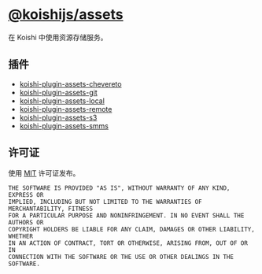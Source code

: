 # [@koishijs/assets](https://assets.koishi.chat)

在 Koishi 中使用资源存储服务。

## 插件

- [koishi-plugin-assets-chevereto](https://assets.koishi.chat/plugins/chevereto.html)
- [koishi-plugin-assets-git](https://assets.koishi.chat/plugins/git.html)
- [koishi-plugin-assets-local](https://assets.koishi.chat/plugins/local.html)
- [koishi-plugin-assets-remote](https://assets.koishi.chat/plugins/remote.html)
- [koishi-plugin-assets-s3](https://assets.koishi.chat/plugins/s3.html)
- [koishi-plugin-assets-smms](https://assets.koishi.chat/plugins/smms.html)

## 许可证

使用 [MIT](./LICENSE) 许可证发布。

```
THE SOFTWARE IS PROVIDED "AS IS", WITHOUT WARRANTY OF ANY KIND, EXPRESS OR
IMPLIED, INCLUDING BUT NOT LIMITED TO THE WARRANTIES OF MERCHANTABILITY, FITNESS
FOR A PARTICULAR PURPOSE AND NONINFRINGEMENT. IN NO EVENT SHALL THE AUTHORS OR
COPYRIGHT HOLDERS BE LIABLE FOR ANY CLAIM, DAMAGES OR OTHER LIABILITY, WHETHER
IN AN ACTION OF CONTRACT, TORT OR OTHERWISE, ARISING FROM, OUT OF OR IN
CONNECTION WITH THE SOFTWARE OR THE USE OR OTHER DEALINGS IN THE SOFTWARE.
```

